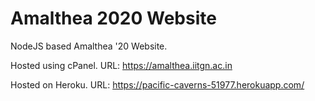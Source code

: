 # Amalthea 2020 Website

NodeJS based Amalthea '20 Website.

Hosted using cPanel. URL: https://amalthea.iitgn.ac.in

Hosted on Heroku. URL: https://pacific-caverns-51977.herokuapp.com/

